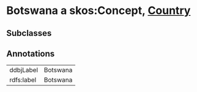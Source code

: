 # Botswana a skos:Concept, [Country](/0.1/Country)

## Subclasses

## Annotations

|||
|-----|-----|
|ddbjLabel|Botswana|
|rdfs:label|Botswana|

